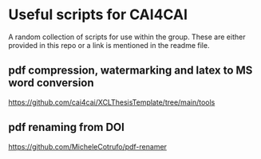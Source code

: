 # Useful scripts for CAI4CAI
A random collection of scripts for use within the group. These are either provided in this repo or a link is mentioned in the readme file.

## pdf compression, watermarking and latex to MS word conversion
https://github.com/cai4cai/XCLThesisTemplate/tree/main/tools

## pdf renaming from DOI
https://github.com/MicheleCotrufo/pdf-renamer
